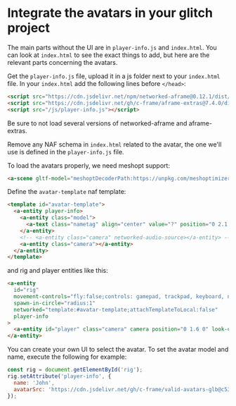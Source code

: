 # Integrate the avatars in your glitch project

The main parts without the UI are in `player-info.js` and `index.html`.
You can look at `index.html` to see the exact things to add, but here are the relevant parts concerning the avatars.

Get the `player-info.js` file, upload it in a js folder next to your `index.html` file.
In your `index.html` add the following lines before `</head>`:

```html
<script src="https://cdn.jsdelivr.net/npm/networked-aframe@0.12.1/dist/networked-aframe.min.js"></script>
<script src="https://cdn.jsdelivr.net/gh/c-frame/aframe-extras@7.4.0/dist/aframe-extras.min.js"></script>
<script src="/js/player-info.js"></script>
```

Be sure to not load several versions of networked-aframe and aframe-extras.

Remove any NAF schema in `index.html` related to the avatar, the one we'll use is defined in the `player-info.js` file.

To load the avatars properly, we need meshopt support:

```html
<a-scene gltf-model="meshoptDecoderPath:https://unpkg.com/meshoptimizer@0.19.0/meshopt_decoder.js"
```

Define the `avatar-template` naf template:

```html
<template id="avatar-template">
  <a-entity player-info>
    <a-entity class="model">
      <a-text class="nametag" align="center" value="?" position="0 2.1 0" scale=".5 .5 .5"></a-text>
    </a-entity>
    <!-- <a-entity class="camera" networked-audio-source></a-entity> -->
    <a-entity class="camera"></a-entity>
  </a-entity>
</template>
```

and rig and player entities like this:

```html
<a-entity
  id="rig"
  movement-controls="fly:false;controls: gamepad, trackpad, keyboard, nipple;"
  spawn-in-circle="radius:1"
  networked="template:#avatar-template;attachTemplateToLocal:false"
  player-info
>
  <a-entity id="player" class="camera" camera position="0 1.6 0" look-controls></a-entity>
</a-entity>
```

You can create your own UI to select the avatar. To set the avatar model and name, execute the following for example:

```js
const rig = document.getElementById('rig');
rig.setAttribute('player-info', {
  name: 'John',
  avatarSrc: 'https://cdn.jsdelivr.net/gh/c-frame/valid-avatars-glb@c539a28/avatars/Asian/Asian_F_1_Busi.glb',
});
```
